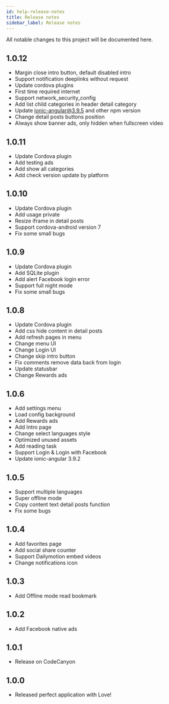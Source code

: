 ```yaml
---
id: help-release-notes
title: Release notes
sidebar_label: Release notes
---
```


All notable changes to this project will be documented here.

## 1.0.12 
- Margin close intro button, default disabled intro 
- Support notification deeplinks without request 
- Update cordova plugins 
- First time required internet 
- Support network_security_config 
- Add list child categories in header detail category 
- Update ionic-angular@3.9.5 and other npm version 
- Change detail posts buttons position 
- Always show banner ads, only hidden when fullscreen video 

## 1.0.11
- Update Cordova plugin 
- Add testing ads 
- Add show all categories 
- Add check version update by platform 

## 1.0.10 
- Update Cordova plugin 
- Add usage private 
- Resize iframe in detail posts 
- Support cordova-android version 7 
- Fix some small bugs 

## 1.0.9 
- Update Cordova plugin 
- Add SQLite plugin 
- Add alert Facebook login error 
- Support full night mode 
- Fix some small bugs 

## 1.0.8 
- Update Cordova plugin 
- Add css hide content in detail posts 
- Add refresh pages in menu 
- Change menu UI 
- Change Login UI 
- Change skip intro button 
- Fix comments remove data back from login 
- Update statusbar 
- Change Rewards ads 

## 1.0.6 
- Add settings menu 
- Load config background 
- Add Rewards ads 
- Add Intro page 
- Change select languages style 
- Optimized unused assets 
- Add reading task 
- Support Login & Login with Facebook 
- Update ionic-angular 3.9.2 

## 1.0.5 
- Support multiple languages 
- Super offline mode 
- Copy content text detail posts function 
- Fix some bugs 

## 1.0.4 
- Add favorites page 
- Add social share counter 
- Support Dailymotion embed videos 
- Change notifications icon 

## 1.0.3 
- Add Offline mode read bookmark 

## 1.0.2 
- Add Facebook native ads 

## 1.0.1 
- Release on CodeCanyon 

## 1.0.0
- Released perfect application with Love!